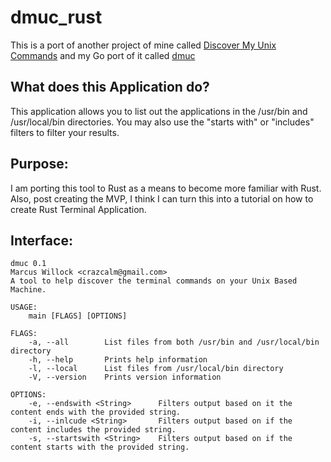 # dmuc_rust
This is a port of another project of mine called [Discover My Unix Commands](https://github.com/crazcalm/DiscoverMyUnixCommands) and my Go port of it called [dmuc](https://github.com/crazcalm/dmuc)

## What does this Application do?
This application allows you to list out the applications in the /usr/bin and /usr/local/bin directories. You may also use the "starts with" or "includes" filters to filter your results.

## Purpose:
I am porting this tool to Rust as a means to become more familiar with Rust. Also, post creating the MVP, I think I can turn this into a tutorial on how to create Rust Terminal Application.

## Interface:
```
dmuc 0.1
Marcus Willock <crazcalm@gmail.com>
A tool to help discover the terminal commands on your Unix Based Machine.

USAGE:
    main [FLAGS] [OPTIONS]

FLAGS:
    -a, --all        List files from both /usr/bin and /usr/local/bin directory
    -h, --help       Prints help information
    -l, --local      List files from /usr/local/bin directory
    -V, --version    Prints version information

OPTIONS:
    -e, --endswith <String>      Filters output based on it the content ends with the provided string.
    -i, --inlcude <String>       Filters output based on if the content includes the provided string.
    -s, --startswith <String>    Filters output based on if the content starts with the provided string.
```